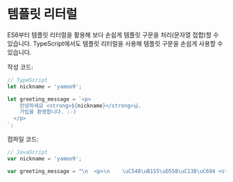 # 템플릿 리터럴

ES6부터 템플릿 리터럴을 활용해 보다 손쉽게 템플릿 구문을 처리\(문자열 접합\)할 수 있습니다. TypeScript에서도 템플릿 리터럴을 사용해 템플릿 구문을 손쉽게 사용할 수 있습니다.

작성 코드:

```typescript
// TypeScript
let nickname = 'yamoo9';

let greeting_message = `<p>
    안녕하세요 <strong>${nickname}</strong>님.
    가입을 환영합니다. :-)
  </p>
`;
```

컴파일 코드:

```javascript
// JavaScript
var nickname = 'yamoo9';

var greeting_message = "\n  <p>\n    \uC548\uB155\uD558\uC138\uC694 <strong>" + nickname + "</strong>\uB2D8.\n    \uAC00\uC785\uC744 \uD658\uC601\uD569\uB2C8\uB2E4. :-)\n  </p>\n";
```


